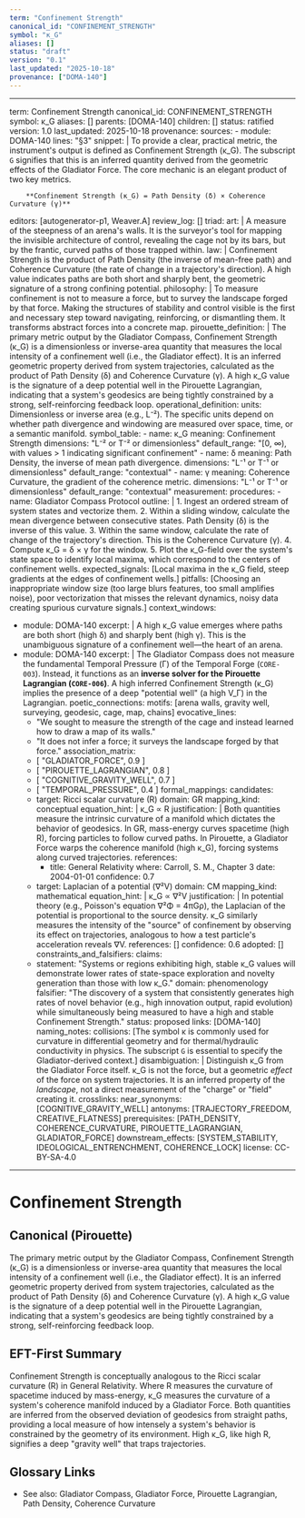 ```yaml
---
term: "Confinement Strength"
canonical_id: "CONFINEMENT_STRENGTH"
symbol: "κ_G"
aliases: []
status: "draft"
version: "0.1"
last_updated: "2025-10-18"
provenance: ["DOMA-140"]
---
```


---
term: Confinement Strength
canonical_id: CONFINEMENT_STRENGTH
symbol: κ_G
aliases: []
parents: [DOMA-140]
children: []
status: ratified
version: 1.0
last_updated: 2025-10-18
provenance:
  sources:
    - module: DOMA-140
      lines: "§3"
      snippet: |
        To provide a clear, practical metric, the instrument's output is defined as Confinement Strength (κ_G). The subscript `G` signifies that this is an inferred quantity derived from the geometric effects of the Gladiator Force. The core mechanic is an elegant product of two key metrics.

        **Confinement Strength (κ_G) = Path Density (δ) × Coherence Curvature (γ)**
  editors: [autogenerator-p1, Weaver.A]
  review_log: []
triad:
  art: |
    A measure of the steepness of an arena's walls. It is the surveyor's tool for mapping the invisible architecture of control, revealing the cage not by its bars, but by the frantic, curved paths of those trapped within.
  law: |
    Confinement Strength is the product of Path Density (the inverse of mean-free path) and Coherence Curvature (the rate of change in a trajectory's direction). A high value indicates paths are both short and sharply bent, the geometric signature of a strong confining potential.
  philosophy: |
    To measure confinement is not to measure a force, but to survey the landscape forged by that force. Making the structures of stability and control visible is the first and necessary step toward navigating, reinforcing, or dismantling them. It transforms abstract forces into a concrete map.
pirouette_definition: |
  The primary metric output by the Gladiator Compass, Confinement Strength (κ_G) is a dimensionless or inverse-area quantity that measures the local intensity of a confinement well (i.e., the Gladiator effect). It is an inferred geometric property derived from system trajectories, calculated as the product of Path Density (δ) and Coherence Curvature (γ). A high κ_G value is the signature of a deep potential well in the Pirouette Lagrangian, indicating that a system's geodesics are being tightly constrained by a strong, self-reinforcing feedback loop.
operational_definition:
  units: Dimensionless or inverse area (e.g., L⁻²). The specific units depend on whether path divergence and windowing are measured over space, time, or a semantic manifold.
  symbol_table:
    - name: κ_G
      meaning: Confinement Strength
      dimensions: "L⁻² or T⁻² or dimensionless"
      default_range: "[0, ∞), with values > 1 indicating significant confinement"
    - name: δ
      meaning: Path Density, the inverse of mean path divergence.
      dimensions: "L⁻¹ or T⁻¹ or dimensionless"
      default_range: "contextual"
    - name: γ
      meaning: Coherence Curvature, the gradient of the coherence metric.
      dimensions: "L⁻¹ or T⁻¹ or dimensionless"
      default_range: "contextual"
  measurement:
    procedures:
      - name: Gladiator Compass Protocol
        outline: |
          1. Ingest an ordered stream of system states and vectorize them.
          2. Within a sliding window, calculate the mean divergence between consecutive states. Path Density (δ) is the inverse of this value.
          3. Within the same window, calculate the rate of change of the trajectory's direction. This is the Coherence Curvature (γ).
          4. Compute κ_G = δ × γ for the window.
          5. Plot the κ_G-field over the system's state space to identify local maxima, which correspond to the centers of confinement wells.
        expected_signals: [Local maxima in the κ_G field, steep gradients at the edges of confinement wells.]
        pitfalls: [Choosing an inappropriate window size (too large blurs features, too small amplifies noise), poor vectorization that misses the relevant dynamics, noisy data creating spurious curvature signals.]
context_windows:
  - module: DOMA-140
    excerpt: |
      A high κ_G value emerges where paths are both short (high δ) and sharply bent (high γ). This is the unambiguous signature of a confinement well—the heart of an arena.
  - module: DOMA-140
    excerpt: |
      The Gladiator Compass does not measure the fundamental Temporal Pressure (Γ) of the Temporal Forge (`CORE-003`). Instead, it functions as an **inverse solver for the Pirouette Lagrangian (`CORE-006`)**. A high inferred Confinement Strength (κ_G) implies the presence of a deep "potential well" (a high V_Γ) in the Lagrangian.
poetic_connections:
  motifs: [arena walls, gravity well, surveying, geodesic, cage, map, chains]
  evocative_lines:
    - "We sought to measure the strength of the cage and instead learned how to draw a map of its walls."
    - "It does not infer a force; it surveys the landscape forged by that force."
  association_matrix:
    - [ "GLADIATOR_FORCE", 0.9 ]
    - [ "PIROUETTE_LAGRANGIAN", 0.8 ]
    - [ "COGNITIVE_GRAVITY_WELL", 0.7 ]
    - [ "TEMPORAL_PRESSURE", 0.4 ]
formal_mappings:
  candidates:
    - target: Ricci scalar curvature (R)
      domain: GR
      mapping_kind: conceptual
      equation_hint: |
        κ_G ∝ R
      justification: |
        Both quantities measure the intrinsic curvature of a manifold which dictates the behavior of geodesics. In GR, mass-energy curves spacetime (high R), forcing particles to follow curved paths. In Pirouette, a Gladiator Force warps the coherence manifold (high κ_G), forcing systems along curved trajectories.
      references:
        - title: General Relativity
          where: Carroll, S. M., Chapter 3
          date: 2004-01-01
      confidence: 0.7
    - target: Laplacian of a potential (∇²V)
      domain: CM
      mapping_kind: mathematical
      equation_hint: |
        κ_G ∝ ∇²V
      justification: |
        In potential theory (e.g., Poisson's equation ∇²Φ = 4πGρ), the Laplacian of the potential is proportional to the source density. κ_G similarly measures the intensity of the "source" of confinement by observing its effect on trajectories, analogous to how a test particle's acceleration reveals ∇V.
      references: []
      confidence: 0.6
  adopted: []
constraints_and_falsifiers:
  claims:
    - statement: "Systems or regions exhibiting high, stable κ_G values will demonstrate lower rates of state-space exploration and novelty generation than those with low κ_G."
      domain: phenomenology
      falsifier: "The discovery of a system that consistently generates high rates of novel behavior (e.g., high innovation output, rapid evolution) while simultaneously being measured to have a high and stable Confinement Strength."
      status: proposed
      links: [DOMA-140]
naming_notes:
  collisions: [The symbol κ is commonly used for curvature in differential geometry and for thermal/hydraulic conductivity in physics. The subscript `G` is essential to specify the Gladiator-derived context.]
  disambiguation: |
    Distinguish κ_G from the Gladiator Force itself. κ_G is not the force, but a geometric *effect* of the force on system trajectories. It is an inferred property of the *landscape*, not a direct measurement of the "charge" or "field" creating it.
crosslinks:
  near_synonyms: [COGNITIVE_GRAVITY_WELL]
  antonyms: [TRAJECTORY_FREEDOM, CREATIVE_FLATNESS]
  prerequisites: [PATH_DENSITY, COHERENCE_CURVATURE, PIROUETTE_LAGRANGIAN, GLADIATOR_FORCE]
  downstream_effects: [SYSTEM_STABILITY, IDEOLOGICAL_ENTRENCHMENT, COHERENCE_LOCK]
license: CC-BY-SA-4.0
---

# Confinement Strength

## Canonical (Pirouette)
The primary metric output by the Gladiator Compass, Confinement Strength (κ_G) is a dimensionless or inverse-area quantity that measures the local intensity of a confinement well (i.e., the Gladiator effect). It is an inferred geometric property derived from system trajectories, calculated as the product of Path Density (δ) and Coherence Curvature (γ). A high κ_G value is the signature of a deep potential well in the Pirouette Lagrangian, indicating that a system's geodesics are being tightly constrained by a strong, self-reinforcing feedback loop.

## EFT-First Summary
Confinement Strength is conceptually analogous to the Ricci scalar curvature (R) in General Relativity. Where R measures the curvature of spacetime induced by mass-energy, κ_G measures the curvature of a system's coherence manifold induced by a Gladiator Force. Both quantities are inferred from the observed deviation of geodesics from straight paths, providing a local measure of how intensely a system's behavior is constrained by the geometry of its environment. High κ_G, like high R, signifies a deep "gravity well" that traps trajectories.

## Glossary Links
- See also: Gladiator Compass, Gladiator Force, Pirouette Lagrangian, Path Density, Coherence Curvature